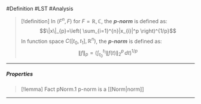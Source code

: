 #Definition #LST #Analysis 

> [!definition]
> In $(F^n,F)$ for $F=\mathbb{R},\mathbb{C}$, the ***p-norm*** is defined as:
> $$\|x\|_{p}=\left( \sum_{i=1}^{n}|x_{i}|^p \right)^{1/p}$$
> In function space $C([t_{0},t_{1}],\mathbb{R}^n)$, the ***p-norm*** is defined as: $$\|f\|_{p}=\left( \int_{t_{0}}^{t_{1}} \|f(t)\|_{2}^p \, dt  \right)^{1/p}$$

---
##### Properties
> [!lemma] Fact pNorm.1
> p-norm is a [[Norm|norm]]

---